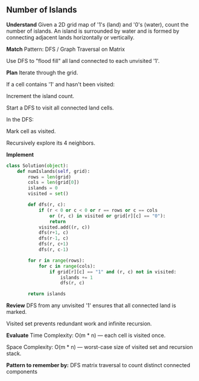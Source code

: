 ##  Number of Islands
**Understand**
Given a 2D grid map of '1's (land) and '0's (water), count the number of islands.
An island is surrounded by water and is formed by connecting adjacent lands horizontally or vertically.

**Match**
Pattern: DFS / Graph Traversal on Matrix

Use DFS to "flood fill" all land connected to each unvisited '1'.

**Plan**
Iterate through the grid.

If a cell contains '1' and hasn't been visited:

Increment the island count.

Start a DFS to visit all connected land cells.

In the DFS:

Mark cell as visited.

Recursively explore its 4 neighbors.

**Implement**
```python
class Solution(object):
    def numIslands(self, grid):
        rows = len(grid)
        cols = len(grid[0])
        islands = 0
        visited = set()

        def dfs(r, c):
            if (r < 0 or c < 0 or r == rows or c == cols 
                or (r, c) in visited or grid[r][c] == "0"):
                return 
            visited.add((r, c))
            dfs(r+1, c)
            dfs(r-1, c)
            dfs(r, c+1)
            dfs(r, c-1)

        for r in range(rows):
            for c in range(cols):
                if grid[r][c] == "1" and (r, c) not in visited:
                    islands += 1
                    dfs(r, c)

        return islands
```

**Review**
DFS from any unvisited '1' ensures that all connected land is marked.

Visited set prevents redundant work and infinite recursion.

**Evaluate**
Time Complexity: O(m * n) — each cell is visited once.

Space Complexity: O(m * n) — worst-case size of visited set and recursion stack.

**Pattern to remember by:**
DFS matrix traversal to count distinct connected components